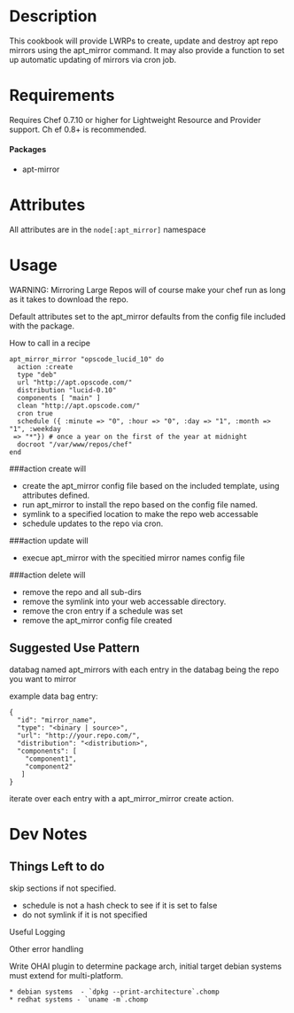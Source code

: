 # Description

This cookbook will provide LWRPs to create, update and destroy apt repo mirrors
using the apt_mirror command. It may also provide a function to set up automatic
 updating of mirrors via cron job. 

# Requirements

Requires Chef 0.7.10 or higher for Lightweight Resource and Provider support. Ch
ef 0.8+ is recommended.

#### Packages
 * apt-mirror 

# Attributes

All attributes are in the `node[:apt_mirror]` namespace 

# Usage

WARNING: Mirroring Large Repos will of course make your chef run as long as it takes to download the repo. 

Default attributes set to the apt_mirror defaults from the config file included with the package. 

How to call in a recipe

```
apt_mirror_mirror "opscode_lucid_10" do
  action :create
  type "deb"
  url "http://apt.opscode.com/"
  distribution "lucid-0.10"
  components [ "main" ]
  clean "http://apt.opscode.com/"
  cron true
  schedule ({ :minute => "0", :hour => "0", :day => "1", :month => "1", :weekday
 => "*"}) # once a year on the first of the year at midnight
  docroot "/var/www/repos/chef"
end
```

###action create will

* create the apt_mirror config file based on the included template, using attributes defined.
* run apt_mirror to install the repo based on the config file named. 
* symlink to a specified location to make the repo web accessable 
* schedule updates to the repo via cron. 

###action update will

* execue apt_mirror with the specitied mirror names config file

###action delete will

* remove the repo and all sub-dirs
* remove the symlink into your web accessable directory. 
* remove the cron entry if a schedule was set
* remove the apt_mirror config file created 


## Suggested Use Pattern
databag named apt_mirrors with each entry in the databag being the repo you want to mirror 
 
example data bag entry:

```
{
  "id": "mirror_name",
  "type": "<binary | source>",
  "url": "http://your.repo.com/",
  "distribution": "<distribution>",
  "components": [
	"component1",
	"component2"
   ]
}
```

iterate over each entry with a apt_mirror_mirror create action.

# Dev Notes

## Things Left to do
skip sections if not specified. 

  * schedule is not a hash check to see if it is set to false
  * do not symlink if it is not specified

Useful Logging

Other error handling


Write OHAI plugin to determine package arch, initial target debian systems must extend for multi-platform.

	* debian systems  - `dpkg --print-architecture`.chomp
	* redhat systems - `uname -m`.chomp


